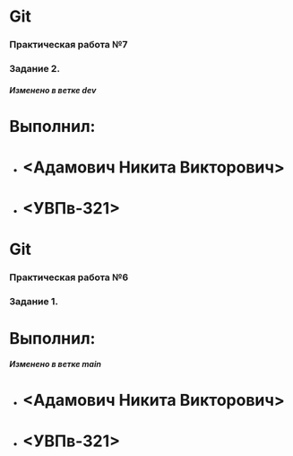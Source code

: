 # Git
### Практическая работа №7
### Задание 2.
##### Изменено в ветке dev
# Выполнил:
* # <Адамович Никита Викторович>
* # <УВПв-321>
# Git
### Практическая работа №6
### Задание 1.
# Выполнил:
##### Изменено в ветке main
* # <Адамович Никита Викторович>
* # <УВПв-321>
